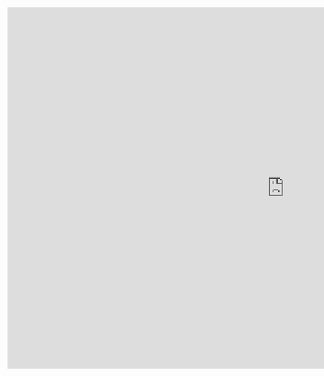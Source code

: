 <iframe src="https://docs.google.com/presentation/d/1ExiYUd6sHNwIQmCoR7aTGZavxjHglDRUDQTeOiHYLQI/embed?start=false&loop=false&delayms=3000" frameborder="0" width="1280px" height="836px" allowfullscreen="true" mozallowfullscreen="true" webkitallowfullscreen="true"></iframe>

